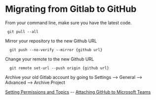 # Migrating from Gitlab to GitHub

From your command line, make sure you have the latest code. 

     git pull --all
     
Mirror your repository to the new Github URL

      git push --no-verify --mirror {github url}
      
Change your remote to the new Github URL

      git remote set-url --push origin {github url}
      
Archive your old Gitlab account by going to Settings --> General --> Advanced --> Archive Project

[Setting Permissions and Topics](https://github.com/itpartnersillinois/tutorial/blob/master/Setting_Permissions_and_Topics.md) -- [Attaching GitHub to Microsoft Teams](https://github.com/itpartnersillinois/tutorial/blob/master/Attaching_GitHub_to_Microsoft_Teams.md)
